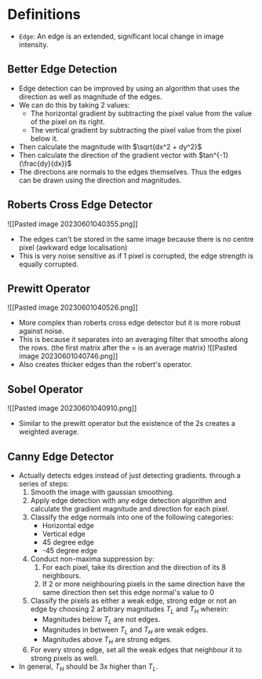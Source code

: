 # Definitions
* `Edge`: An edge is an extended, significant local change in image intensity.

## Better Edge Detection
* Edge detection can be improved by using an algorithm that uses the direction as well as magnitude of the edges.
* We can do this by taking 2 values:
	* The horizontal gradient by subtracting the pixel value from the value of the pixel on its right.
	* The vertical gradient by subtracting the pixel value from the pixel below it.
* Then calculate the magnitude with $\sqrt{dx^2 + dy^2}$
* Then calculate the direction of the gradient vector with $tan^{-1}(\frac{dy}{dx})$
* The directions are normals to the edges themselves. Thus the edges can be drawn using the direction and magnitudes. 

## Roberts Cross Edge Detector
![[Pasted image 20230601040355.png]]
* The edges can't be stored in the same image because there is no centre pixel (awkward edge localisation)
* This is very noise sensitive as if 1 pixel is corrupted, the edge strength is equally corrupted.

## Prewitt Operator
![[Pasted image 20230601040526.png]]
* More complex than roberts cross edge detector but it is more robust against noise.
* This is because it separates into an averaging filter that smooths along the rows. (the first matrix after the = is an average matrix)
![[Pasted image 20230601040746.png]]
* Also creates thicker edges than the robert's operator.

## Sobel Operator
![[Pasted image 20230601040910.png]]
* Similar to the prewitt operator but the existence of the 2s creates a weighted average.

## Canny Edge Detector
* Actually detects edges instead of just detecting gradients. through a series of steps:
	1. Smooth the image with gaussian smoothing.
	2. Apply edge detection with any edge detection algorithm and calculate the gradient magnitude and direction for each pixel.
	3. Classify the edge normals into one of the following categories: 
		* Horizontal edge
		* Vertical edge
		* 45 degree edge
		* -45 degree edge
	4. Conduct non-maxima suppression by: 
		1. For each pixel, take its direction and the direction of its 8 neighbours.
		2. If 2 or more neighbouring pixels in the same direction have the same direction then set this edge normal's value to 0
	5. Classify the pixels as either a weak edge, strong edge or not an edge by choosing 2 arbitrary magnitudes $T_L$ and $T_H$ wherein: 
		* Magnitudes below $T_L$ are not edges.
		* Magnitudes in between $T_L$ and $T_H$ are weak edges.
		* Magnitudes above $T_H$ are strong edges.
	6. For every strong edge, set all the weak edges that neighbour it to strong pixels as well.
* In general, $T_H$ should be 3x higher than $T_L$.

